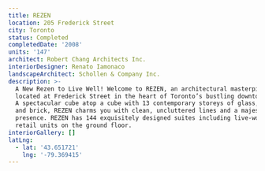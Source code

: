 ```yaml
---
title: REZEN
location: 205 Frederick Street
city: Toronto
status: Completed
completedDate: '2008'
units: '147'
architect: Robert Chang Architects Inc.
interiorDesigner: Renato Iamonaco
landscapeArchitect: Schollen & Company Inc.
description: >-
  A New Rezen to Live Well! Welcome to REZEN, an architectural masterpiece
  located at Frederick Street in the heart of Toronto’s bustling downtown east.
  A spectacular cube atop a cube with 13 contemporary storeys of glass, steel
  and brick, REZEN charms you with clean, uncluttered lines and a majestic
  presence. REZEN has 144 exquisitely designed suites including live-work and
  retail units on the ground floor.
interiorGallery: []
latLng:
  - lat: '43.651721'
    lng: '-79.369415'
---
```


